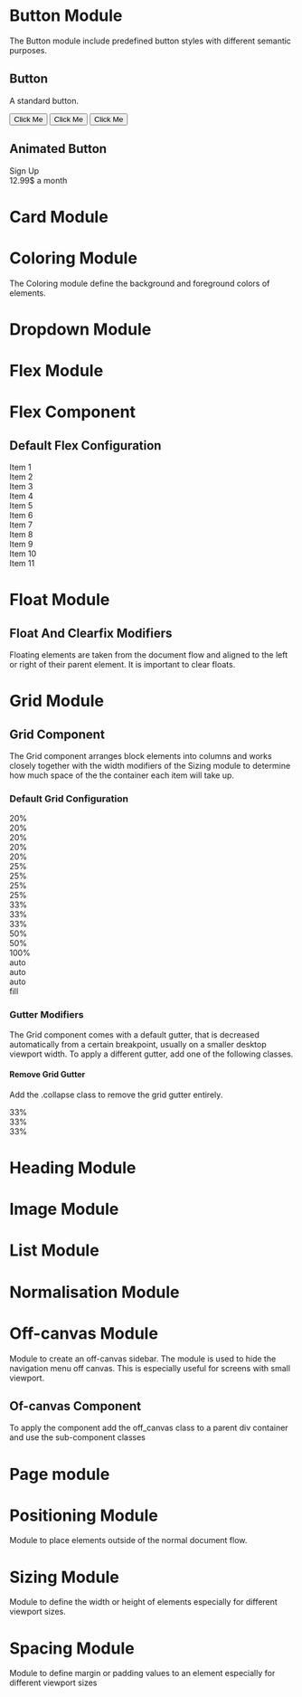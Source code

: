 

# Button Module

The Button module include predefined button styles with different semantic purposes.



## Button

A standard button.

<div class="buttons">
  <button class="button">Click Me</button>
  <button class="primary">Click Me</button>
  <button class="secondary">Click Me</button>
</div>


## Animated Button

<div class="animated button">
  <div class="content visible">Sign Up</div>
  <div class="content hidden">12.99$ a month</div>
</div>



# Card Module



# Coloring Module

The Coloring module define the background and foreground colors of elements.



<div class="">

</div>



# Dropdown Module



# Flex Module



# Flex Component

## Default Flex Configuration

<div class="flx">
  <div><div class="card">Item 1</div></div>
  <div><div class="card">Item 2</div></div>
  <div><div class="card">Item 3</div></div>
  <div><div class="card">Item 4</div></div>
  <div><div class="card">Item 5</div></div>
  <div><div class="card">Item 6</div></div>
  <div><div class="card">Item 7</div></div>
  <div><div class="card">Item 8</div></div>
  <div><div class="card">Item 9</div></div>
  <div><div class="card">Item 10</div></div>
  <div><div class="card">Item 11</div></div>
</div>



# Float Module



## Float And Clearfix Modifiers

Floating elements are taken from the document flow and aligned to the left or right of their parent element. It is
important to clear floats.



# Grid Module



## Grid Component

The Grid component arranges block elements into columns and works closely together with the width modifiers of the
Sizing module to determine how much space of the the container each item will take up.

### Default Grid Configuration

<div class="grid">
  <div class="w20">
    <div class="card">20%</div>
  </div>
   <div class="w20">
    <div class="card">20%</div>
  </div>
  <div class="w20">
    <div class="card">20%</div>
  </div>
  <div class="w20">
    <div class="card">20%</div>
  </div>
  <div class="w20">
    <div class="card">20%</div>
  </div>

  <div class="w25">
    <div class="card">25%</div>
  </div>
  <div class="w25">
    <div class="card">25%</div>
  </div>
  <div class="w25">
    <div class="card">25%</div>
  </div>
  <div class="w25">
    <div class="card">25%</div>
  </div>

  <div class="w33">
    <div class="card">33%</div>
  </div>
  <div class="w33">
    <div class="card">33%</div>
  </div>
  <div class="w33">
    <div class="card">33%</div>
  </div>

  <div class="w50">
    <div class="card">50%</div>
  </div>
  <div class="w50">
    <div class="card">50%</div>
  </div>

  <div class="w100">
    <div class="card">100%</div>
  </div>

  <div>
    <div class="card">auto</div>
  </div>

  <div>
    <div class="card">auto</div>
  </div>

  <div>
    <div class="card">auto</div>
  </div>

  <div class="fill">
    <div class="card">fill</div>
  </div>
</div>



### Gutter Modifiers

The Grid component comes with a default gutter, that is decreased automatically from a certain breakpoint, usually on a
smaller desktop viewport width. To apply a different gutter, add one of the following classes.


#### Remove Grid Gutter

Add the .collapse class to remove the grid gutter entirely.

<div class="grid collapse">
  <div class="w33">
    <div class="card">33%</div>
  </div>
  <div class="w33">
    <div class="card">33%</div>
  </div>
  <div class="w33">
    <div class="card">33%</div>
  </div>
</div>


# Heading Module



# Image Module



# List Module



# Normalisation Module



# Off-canvas Module

Module to create an off-canvas sidebar. The module is used to hide the navigation menu off canvas. This is especially
useful for screens with small viewport.


## Of-canvas Component

To apply the component add the off_canvas class to a parent div container and use the sub-component classes


# Page module


# Positioning Module

 Module to place elements outside of the normal document flow.



# Sizing Module

 Module to define the width or height of elements especially for different viewport sizes.


# Spacing Module

Module to define margin or padding values to an element especially for different viewport sizes



